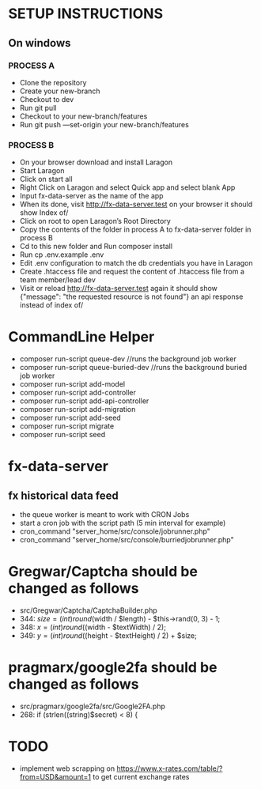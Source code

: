 # SETUP INSTRUCTIONS

## On windows

### PROCESS A
* Clone the repository
* Create your new-branch
* Checkout to dev
* Run git pull
* Checkout to your new-branch/features
* Run git push —set-origin your new-branch/features

### PROCESS B
* On your browser download and install Laragon
* Start Laragon
* Click on start all
* Right Click on Laragon and select Quick app and select blank App
* Input fx-data-server as the name of the app
* When its done, visit http://fx-data-server.test on your browser it should show Index of/
* Click on root to open Laragon’s Root Directory
* Copy the contents of the folder in process A to fx-data-server folder in process B
* Cd to this new folder and Run composer install
* Run cp .env.example .env
* Edit .env configuration to match the db credentials you have in Laragon
* Create .htaccess file and request the content of .htaccess file from a team member/lead dev
* Visit or reload http://fx-data-server.test again it should show {"message": "the requested resource is not found"} an api response instead of index of/


# CommandLine Helper

* composer run-script queue-dev      //runs the background job worker
* composer run-script queue-buried-dev      //runs the background buried job worker
* composer run-script add-model
* composer run-script add-controller
* composer run-script add-api-controller
* composer run-script add-migration
* composer run-script add-seed
* composer run-script migrate
* composer run-script seed


# fx-data-server
## fx historical data feed


* the queue worker is meant to work with CRON Jobs
* start a cron job with the script path (5 min interval for example)
* cron_command "server_home/src/console/jobrunner.php"
* cron_command "server_home/src/console/burriedjobrunner.php"

# Gregwar/Captcha should be changed as follows

* src/Gregwar/Captcha/CaptchaBuilder.php
* 344: $size = (int) round($width / $length) - $this->rand(0, 3) - 1;
* 348: $x = (int) round(($width - $textWidth) / 2);
* 349: $y = (int) round(($height - $textHeight) / 2) + $size;

# pragmarx/google2fa should be changed as follows

* src/pragmarx/google2fa/src/Google2FA.php
* 268: if (strlen((string)$secret) < 8) {

# TODO

* implement web scrapping on https://www.x-rates.com/table/?from=USD&amount=1 to get current exchange rates